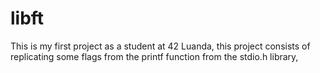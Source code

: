 # libft
This is my first project as a student at 42 Luanda, this project consists of replicating some flags from the printf function from the stdio.h library,
